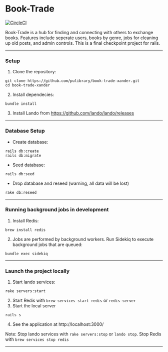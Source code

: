 Book-Trade
======
[![CircleCI](https://circleci.com/gh/pulibrary/book-trade-xander/tree/main.svg?style=svg)](https://circleci.com/gh/pulibrary/book-trade-xander/tree/main)

  Book-Trade is a hub for finding and connecting with others to exchange books. Features include seperate users, books by genre, jobs for cleaning up old posts, and admin controls. This is a final checkpoint project for rails.

_________

### Setup
1. Clone the repository:
```
git clone https://github.com/pulibrary/book-trade-xander.git
cd book-trade-xander
```
2. Install dependecies:
```
bundle install
```
3. Install Lando from https://github.com/lando/lando/releases

_________

### Database Setup
- Create database:
```
rails db:create
rails db:migrate
```
- Seed database:
```
rails db:seed
```
- Drop database and reseed (warning, all data will be lost)
```
rake db:reseed
```

________

### Running background jobs in development
1. Install Redis:
```
brew install redis
```
2. Jobs are performed by background workers. Run Sidekiq to execute background jobs that are queued:
```
bundle exec sidekiq
```
_________

### Launch the project locally
1. Start lando services:
```
rake servers:start
```
2. Start Redis with `brew services start redis` or `redis-server`
3. Start the local server
```
rails s
```
4. See the application at http://localhost:3000/

Note: Stop lando services with `rake servers:stop` or `lando stop`. Stop Redis with `brew services stop redis`

_________

